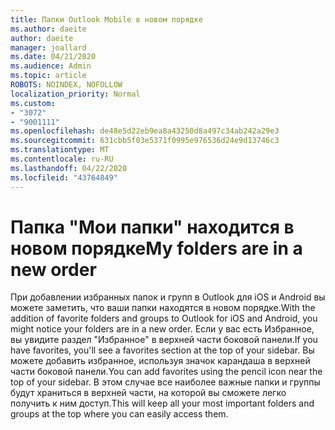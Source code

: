 ```yaml
---
title: Папки Outlook Mobile в новом порядке
ms.author: daeite
author: daeite
manager: joallard
ms.date: 04/21/2020
ms.audience: Admin
ms.topic: article
ROBOTS: NOINDEX, NOFOLLOW
localization_priority: Normal
ms.custom:
- "3072"
- "9001111"
ms.openlocfilehash: de48e5d22eb9ea8a43250d8a497c34ab242a29e3
ms.sourcegitcommit: 631cbb5f03e5371f0995e976536d24e9d13746c3
ms.translationtype: MT
ms.contentlocale: ru-RU
ms.lasthandoff: 04/22/2020
ms.locfileid: "43764849"
---
```

# <a name="my-folders-are-in-a-new-order"></a><span data-ttu-id="986b6-102">Папка "Мои папки" находится в новом порядке</span><span class="sxs-lookup"><span data-stu-id="986b6-102">My folders are in a new order</span></span>

<span data-ttu-id="986b6-103">При добавлении избранных папок и групп в Outlook для iOS и Android вы можете заметить, что ваши папки находятся в новом порядке.</span><span class="sxs-lookup"><span data-stu-id="986b6-103">With the addition of favorite folders and groups to Outlook for iOS and Android, you might notice your folders are in a new order.</span></span> <span data-ttu-id="986b6-104">Если у вас есть Избранное, вы увидите раздел "Избранное" в верхней части боковой панели.</span><span class="sxs-lookup"><span data-stu-id="986b6-104">If you have favorites, you'll see a favorites section at the top of your sidebar.</span></span> <span data-ttu-id="986b6-105">Вы можете добавить избранное, используя значок карандаша в верхней части боковой панели.</span><span class="sxs-lookup"><span data-stu-id="986b6-105">You can add favorites using the pencil icon near the top of your sidebar.</span></span> <span data-ttu-id="986b6-106">В этом случае все наиболее важные папки и группы будут храниться в верхней части, на которой вы сможете легко получить к ним доступ.</span><span class="sxs-lookup"><span data-stu-id="986b6-106">This will keep all your most important folders and groups at the top where you can easily access them.</span></span>